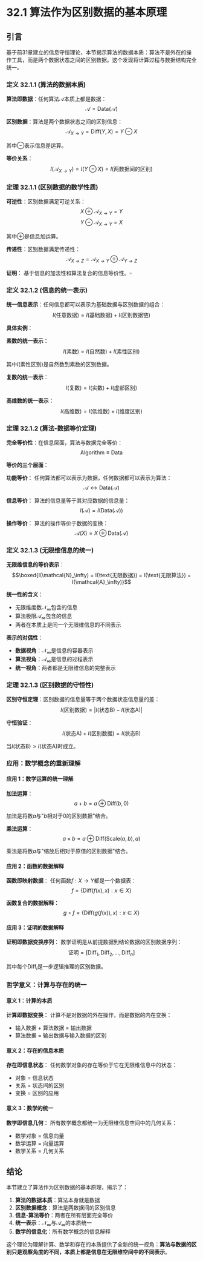 # 32.1 算法作为区别数据的基本原理

## 引言

基于前31章建立的信息守恒理论，本节揭示算法的数据本质：算法不是外在的操作工具，而是两个数据状态之间的区别数据。这个发现将计算过程与数据结构完全统一。

### 定义 32.1.1 (算法的数据本质)

**算法即数据**：任何算法$\mathcal{A}$本质上都是数据：
$$\mathcal{A} = \text{Data}(\mathcal{A})$$

**区别数据**：算法是两个数据状态之间的区别信息：
$$\mathcal{A}_{X \to Y} = \text{Diff}(Y, X) = Y \ominus X$$

其中$\ominus$表示信息差运算。

**等价关系**：
$$I(\mathcal{A}_{X \to Y}) = I(Y \ominus X) = I(\text{两数据间的区别})$$

### 定理 32.1.1 (区别数据的数学性质)

**可逆性**：区别数据满足可逆关系：
$$X \oplus \mathcal{A}_{X \to Y} = Y$$
$$Y \ominus \mathcal{A}_{X \to Y} = X$$

其中$\oplus$是信息加运算。

**传递性**：区别数据满足传递性：
$$\mathcal{A}_{X \to Z} = \mathcal{A}_{X \to Y} \oplus \mathcal{A}_{Y \to Z}$$

**证明**：
基于信息的加法性和算法复合的信息等价性。$\square$

### 定义 32.1.2 (信息的统一表示)

**统一信息表示**：任何信息都可以表示为基础数据与区别数据的组合：
$$I(\text{任意数据}) = I(\text{基础数据}) + I(\text{区别数据链})$$

**具体实例**：

**素数的统一表示**：
$$I(\text{素数}) = I(\text{自然数}) + I(\text{素性区别})$$

其中$I(\text{素性区别})$是自然数到素数的区别数据。

**复数的统一表示**：
$$I(\text{复数}) = I(\text{实数}) + I(\text{虚部区别})$$

**高维数的统一表示**：
$$I(\text{高维数}) = I(\text{低维数}) + I(\text{维度区别})$$

### 定理 32.1.2 (算法-数据等价定理)

**完全等价性**：在信息层面，算法与数据完全等价：
$$\text{Algorithm} \equiv \text{Data}$$

**等价的三个层面**：

**功能等价**：
任何算法都可以表示为数据，任何数据都可以表示为算法：
$$\mathcal{A} \leftrightarrow \text{Data}(\mathcal{A})$$

**信息等价**：
算法的信息量等于其对应数据的信息量：
$$I(\mathcal{A}) = I(\text{Data}(\mathcal{A}))$$

**操作等价**：
算法的操作等价于数据的变换：
$$\mathcal{A}(X) = X \oplus \text{Data}(\mathcal{A})$$

### 定义 32.1.3 (无限维信息的统一)

**无限维信息的等价表示**：
$$\boxed{I(\mathcal{N}_\infty) = I(\text{无限数据}) = I(\text{无限算法}) = I(\mathcal{A}_\infty)}$$

**统一性的含义**：
- 无限维度数$\mathcal{N}_\infty$包含的信息
- 算法极限$\mathcal{A}_\infty$包含的信息
- 两者在本质上是同一个无限维信息的不同表示

**表示的对偶性**：
- **数据视角**：$\mathcal{N}_\infty$是信息的容器表示
- **算法视角**：$\mathcal{A}_\infty$是信息的过程表示
- **统一视角**：两者都是无限维信息的完整表示

### 定理 32.1.3 (区别数据的守恒性)

**区别守恒定理**：区别数据的信息量等于两个数据状态信息量的差：
$$I(\text{区别数据}) = |I(\text{状态B}) - I(\text{状态A})|$$

**守恒验证**：
$$I(\text{状态A}) + I(\text{区别数据}) = I(\text{状态B})$$

当$I(\text{状态B}) > I(\text{状态A})$时成立。

### 应用：数学概念的重新理解

#### 应用 1：数学运算的统一理解

**加法运算**：
$$a + b = a \oplus \text{Diff}(b, 0)$$

加法是将数$a$与"$b$相对于$0$的区别数据"结合。

**乘法运算**：
$$a \times b = a \oplus \text{Diff}(\text{Scale}(a, b), a)$$

乘法是将数$a$与"缩放后相对于原值的区别数据"结合。

#### 应用 2：函数的数据解释

**函数即映射数据**：
任何函数$f: X \to Y$都是一个数据表：
$$f = \{\text{Diff}(f(x), x) : x \in X\}$$

**函数复合的数据解释**：
$$g \circ f = \{\text{Diff}(g(f(x)), x) : x \in X\}$$

#### 应用 3：证明的数据解释

**证明即数据变换序列**：
数学证明是从前提数据到结论数据的区别数据序列：
$$\text{证明} = [\text{Diff}_1, \text{Diff}_2, \ldots, \text{Diff}_n]$$

其中每个$\text{Diff}_i$是一步逻辑推理的区别数据。

### 哲学意义：计算与存在的统一

#### 意义 1：计算的本质

**计算即数据变换**：
计算不是对数据的外在操作，而是数据的内在变换：
- 输入数据 + 算法数据 = 输出数据
- 算法数据 = 输出数据与输入数据的区别

#### 意义 2：存在的信息本质

**存在即信息状态**：
任何数学对象的存在等价于它在无限维信息中的状态：
- 对象 = 信息状态
- 关系 = 状态间的区别
- 变换 = 区别的应用

#### 意义 3：数学的统一

**数学即信息几何**：
所有数学概念都统一为无限维信息空间中的几何关系：
- 数学对象 = 信息向量
- 数学运算 = 向量运算
- 数学关系 = 几何关系

## 结论

本节建立了算法作为区别数据的基本原理，揭示了：

1. **算法的数据本质**：算法本身就是数据
2. **区别数据概念**：算法是两数据间的区别信息
3. **信息-算法等价**：两者在所有层面完全等价
4. **统一表示**：$\mathcal{N}_\infty$与$\mathcal{A}_\infty$的本质统一
5. **数学的信息化**：所有数学概念的信息解释

这个理论为理解计算、数学和存在的本质提供了全新的统一视角：**算法与数据的区别只是观察角度的不同，本质上都是信息在无限维空间中的不同表示**。
